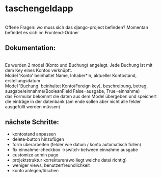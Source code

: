 # taschengeldapp
<br />Offene Fragen: wo muss sich das django-project befinden? Momentan befindet es sich im Frontend-Ordner

## Dokumentation: 
<br />Es wurden 2 model (Konto und Buchung) angelegt. Jede Buchung ist mit dem Key eines Kontos verknüpft.
<br />Model 'Konto' beinhaltet Name, Inhaber*in, aktueller Kontostand, erstellungsdatum
<br />Model 'Buchung' beinhaltet Konto(Foreign key), beschreibung, betrag, ausgabe/einnahme(BooleanField False=ausgabe, True=einnahme)
<br />das Formular bekommt die daten aus dem Model übergeben und speichert die einträge in der datenbank (am ende sollen aber nicht alle felder ausgefüllt werden müssen)

## nächste Schritte:
- kontostand anpassen
- delete-button hinzufügen
- form überarbeiten (felder wie datum / konto automatisch füllen)
- fix einnahme-checkbox ->switch-between einnahme ausgabe
- customize admin page
- projektstruktur korrekturen(wo liegt welche datei richtig)
- weniger views, benutzerfreundlichkeit
- konto anlegen/löschen

